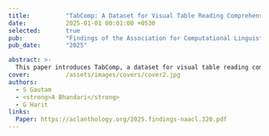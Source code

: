 ```yaml
---
title:          "TabComp: A Dataset for Visual Table Reading Comprehension"
date:           2025-01-01 00:01:00 +0530
selected:       true
pub:            "Findings of the Association for Computational Linguistics: NAACL 2025"
pub_date:       "2025"

abstract: >-
  This paper introduces TabComp, a dataset for visual table reading comprehension. The dataset is designed to advance research in understanding and extracting information from tables in documents.
cover:          /assets/images/covers/cover2.jpg
authors:
  - S Gautam
  - <strong>A Bhandari</strong>
  - G Harit
links:
  Paper: https://aclanthology.org/2025.findings-naacl.320.pdf
---
```


